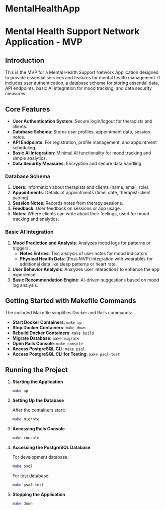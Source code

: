 # MentalHealthApp
# Mental Health Support Network Application - MVP

## Introduction

This is the MVP for a Mental Health Support Network Application designed to provide essential services and features for mental health management. It includes user authentication, a database schema for storing essential data, API endpoints, basic AI integration for mood tracking, and data security measures.

## Core Features

- **User Authentication System**: Secure login/logout for therapists and clients.
- **Database Schema**: Stores user profiles, appointment data, session notes.
- **API Endpoints**: For registration, profile management, and appointment scheduling.
- **Basic AI Integration**: Minimal AI functionality for mood tracking and simple analytics.
- **Data Security Measures**: Encryption and secure data handling.

### Database Schema

1. **Users**: Information about therapists and clients (name, email, role).
2. **Appointments**: Details of appointments (time, date, therapist-client pairing).
3. **Session Notes**: Records notes from therapy sessions.
4. **Feedback**: User feedback on sessions or app usage.
5. **Notes**: Where clients can write about their feelings, used for mood tracking and analytics.

### Basic AI Integration

1. **Mood Prediction and Analysis**: Analyzes mood logs for patterns or triggers.
   - **Notes Entries**: Text analysis of user notes for mood indicators.
   - **Physical Health Data**: (Post-MVP) Integration with wearables for additional data like sleep patterns or heart rate.
2. **User Behavior Analysis**: Analyzes user interactions to enhance the app experience.
3. **Basic Recommendation Engine**: AI-driven suggestions based on mood log analysis.

## Getting Started with Makefile Commands

The included Makefile simplifies Docker and Rails commands:

- **Start Docker Containers**: `make up`
- **Stop Docker Containers**: `make down`
- **Rebuild Docker Containers**: `make build`
- **Migrate Database**: `make migrate`
- **Open Rails Console**: `make console`
- **Access PostgreSQL CLI**: `make psql`
- **Access PostgreSQL CLI for Testing**: `make psql-test`

## Running the Project

1. **Starting the Application**

   ```bash
   make up
   ```

2. **Setting Up the Database**

   After the containers start:

   ```bash
   make migrate
   ```

3. **Accessing Rails Console**

   ```bash
   make console
   ```

4. **Accessing the PostgreSQL Database**

   For development database:

   ```bash
   make psql
   ```

   For test database:

   ```bash
   make psql-test
   ```

5. **Stopping the Application**

   ```bash
   make down
   ```
